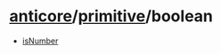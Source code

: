 # [anticore](../../../../#reference)/[primitive](../#reference)/<a name="reference">boolean</a>

* [isNumber](isBoolean/#reference)